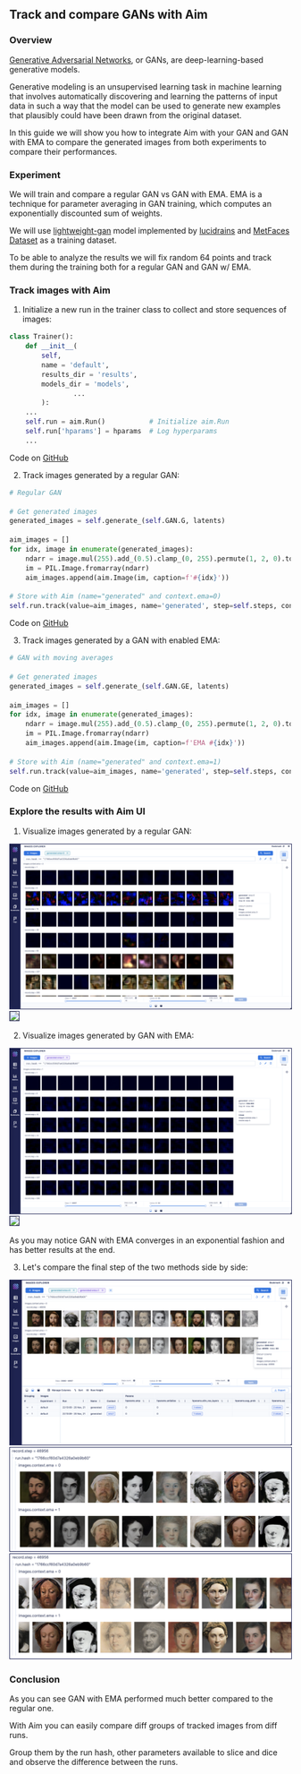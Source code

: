 ## Track and compare GANs with Aim

### Overview

[Generative Adversarial Networks](https://arxiv.org/abs/1406.2661), or GANs, are deep-learning-based generative models.

Generative modeling is an unsupervised learning task in machine learning that involves automatically discovering and learning the patterns of input data in such a way that the model can be used to generate new examples that plausibly could have been drawn from the original dataset.

In this guide we will show you how to integrate Aim with your GAN and GAN with EMA to compare the generated images from both experiments to compare their performances.

### Experiment

We will train and compare a regular GAN vs GAN with EMA. EMA is a technique for parameter averaging in GAN training, which computes an exponentially discounted sum of weights.

We will use [lightweight-gan](https://github.com/aimhubio) model implemented by [lucidrains](https://github.com/lucidrains) and [MetFaces Dataset](https://github.com/NVlabs/metfaces-dataset) as a training dataset.

To be able to analyze the results we will fix random 64 points and track them during the training both for a regular GAN and GAN w/ EMA.

### Track images with Aim

1. Initialize a new run in the trainer class to collect and store sequences of images:

```python
class Trainer():
    def __init__(
        self,
        name = 'default',
        results_dir = 'results',
        models_dir = 'models',
				...
		):
	...		
	self.run = aim.Run()           # Initialize aim.Run
	self.run['hparams'] = hparams  # Log hyperparams
	...
```

Code on [GitHub](https://github.com/aimhubio/lightweight-gan/blob/636b8a1ea96111a6964a724386e3aef58b3e6201/lightweight_gan/lightweight_gan.py#L983-L987)

2. Track images generated by a regular GAN:

```python
# Regular GAN

# Get generated images
generated_images = self.generate_(self.GAN.G, latents)

aim_images = []
for idx, image in enumerate(generated_images):
    ndarr = image.mul(255).add_(0.5).clamp_(0, 255).permute(1, 2, 0).to('cpu', torch.uint8).numpy()
    im = PIL.Image.fromarray(ndarr)
    aim_images.append(aim.Image(im, caption=f'#{idx}'))

# Store with Aim (name="generated" and context.ema=0)
self.run.track(value=aim_images, name='generated', step=self.steps, context={'ema': False})
```

Code on [GitHub](https://github.com/aimhubio/lightweight-gan/blob/636b8a1ea96111a6964a724386e3aef58b3e6201/lightweight_gan/lightweight_gan.py#L1293-L1306)

3. Track images generated by a GAN with enabled EMA:

```python
# GAN with moving averages

# Get generated images
generated_images = self.generate_(self.GAN.GE, latents)

aim_images = []
for idx, image in enumerate(generated_images):
    ndarr = image.mul(255).add_(0.5).clamp_(0, 255).permute(1, 2, 0).to('cpu', torch.uint8).numpy()
    im = PIL.Image.fromarray(ndarr)
    aim_images.append(aim.Image(im, caption=f'EMA #{idx}'))

# Store with Aim (name="generated" and context.ema=1)
self.run.track(value=aim_images, name='generated', step=self.steps, context={'ema': True})
```

Code on [GitHub](https://github.com/aimhubio/lightweight-gan/blob/636b8a1ea96111a6964a724386e3aef58b3e6201/lightweight_gan/lightweight_gan.py#L1309-L1321)

### Explore the results with Aim UI

1. Visualize images generated by a regular GAN:

<img style="border: 1px solid #1d2253" src="../_static/images/guides/images_explorer_gan/gan_0.png" />

<img style="border: 1px solid #1d2253" src="../_static/images/guides/images_explorer_gan/gan_1.png" />

2. Visualize images generated by GAN with EMA:

<img style="border: 1px solid #1d2253" src="../_static/images/guides/images_explorer_gan/gan_ema_0.png" />

<img style="border: 1px solid #1d2253" src="../_static/images/guides/images_explorer_gan/gan_ema_1.png" />

As you may notice GAN with EMA converges in an exponential fashion and has better results at the end.

3. Let's compare the final step of the two methods side by side:

<img style="border: 1px solid #1d2253" src="../_static/images/guides/images_explorer_gan/gans_comparison.png" />

<img style="border: 1px solid #1d2253" src="../_static/images/guides/images_explorer_gan/gans_comparison_cut.png" />

<img style="border: 1px solid #1d2253" src="../_static/images/guides/images_explorer_gan/gans_comparison_cut_2.png" />

### Conclusion

As you can see GAN with EMA performed much better compared to the regular one.

With Aim you can easily compare diff groups of tracked images from diff runs.

Group them by the run hash, other parameters available to slice and dice and observe the difference between the runs.
